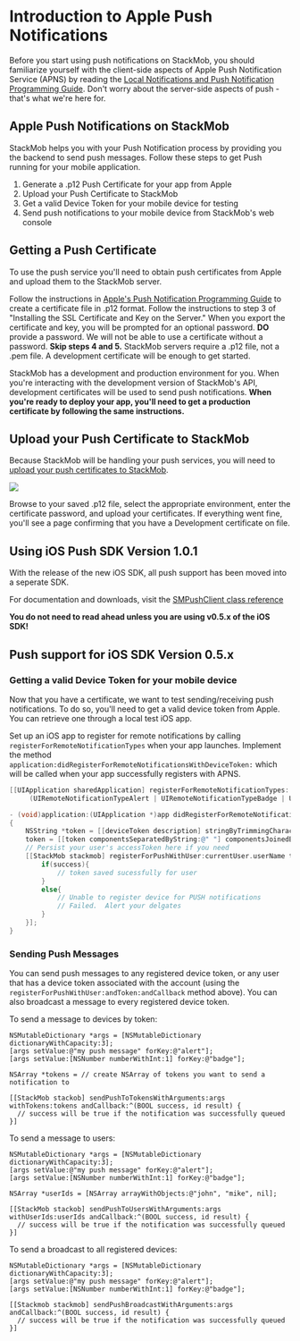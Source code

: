 Introduction to Apple Push Notifications
=======================================

Before you start using push notifications on StackMob, you should familiarize yourself with the client-side aspects of Apple Push Notification Service (APNS) by reading the <a target="_blank" href="https://developer.apple.com/library/ios/#documentation/NetworkingInternet/Conceptual/RemoteNotificationsPG/Introduction/Introduction.html#//apple_ref/doc/uid/TP40008194-CH1-SW1">Local Notifications and Push Notification Programming Guide</a>. Don't worry about the server-side aspects of push - that's what we're here for.

<h2>Apple Push Notifications on StackMob</h2>

StackMob helps you with your Push Notification process by providing you the backend to send push messages. Follow these steps to get Push running for your mobile application.

1. Generate a .p12 Push Certificate for your app from Apple
2. Upload your Push Certificate to StackMob
3. Get a valid Device Token for your mobile device for testing
4. Send push notifications to your mobile device from StackMob's web console

<h2>Getting a Push Certificate</h2>

To use the push service you'll need to obtain push certificates from Apple and upload them to the StackMob server.

Follow the instructions in <a target="_blank" href="https://developer.apple.com/library/ios/#documentation/NetworkingInternet/Conceptual/RemoteNotificationsPG/ProvisioningDevelopment/ProvisioningDevelopment.html#//apple_ref/doc/uid/TP40008194-CH104-SW1">Apple's Push Notification Programming Guide</a> to create a certificate file in .p12 format. Follow the instructions to step 3 of "Installing the SSL Certificate and Key on the Server." When you export the certificate and key, you will be prompted for an optional password. **DO** provide a password. We will not be able to use a certificate without a password. **Skip steps 4 and 5.** StackMob servers require a .p12 file, not a .pem file. A development certificate will be enough to get started.

StackMob has a development and production environment for you. When you're interacting with the development version of StackMob's API, development certificates will be used to send push notifications. **When you're ready to deploy your app, you'll need to get a production certificate by following the same instructions.**

<h2>Upload your Push Certificate to StackMob</h2>

Because StackMob will be handling your push services, you will need to <a href="https://dashboard.stackmob.com/module/push/settings/android" target="_blank">upload your push certificates to StackMob</a>.

<a href="https://dashboard.stackmob.com/module/push/settings/android" class="screenshot" target="_blank"><img src="https://dashboard.stackmob.com/images/tutorials/StackMob_Upload_Push_Certs.png"/></a>

Browse to your saved .p12 file, select the appropriate environment, enter the certificate password, and upload your certificates. If everything went fine, you'll see a page confirming that you have a Development certificate on file.

<h2>Using iOS Push SDK Version 1.0.1</h2>

With the release of the new iOS SDK, all push support has been moved into a seperate SDK.

For documentation and downloads, visit the [SMPushClient class reference](http://stackmob.github.com/stackmob-ios-push-sdk/Classes/SMPushClient.html)

**You do not need to read ahead unless you are using v0.5.x of the iOS SDK!**

<h2>Push support for iOS SDK Version 0.5.x</h2>

<h3>Getting a valid Device Token for your mobile device</h3>

Now that you have a certificate, we want to test sending/receiving push notifications. To do so, you'll need to get a valid device token from Apple. You can retrieve one through a local test iOS app.

Set up an iOS app to register for remote notifications by calling `registerForRemoteNotificationTypes` when your app launches. Implement the method `application:didRegisterForRemoteNotificationsWithDeviceToken:` which will be called when your app successfully registers with APNS.

```objective-c
[[UIApplication sharedApplication] registerForRemoteNotificationTypes: 
     (UIRemoteNotificationTypeAlert | UIRemoteNotificationTypeBadge | UIRemoteNotificationTypeSound)];
```

```objective-c
- (void)application:(UIApplication *)app didRegisterForRemoteNotificationsWithDeviceToken:(NSData *)deviceToken 
{
    NSString *token = [[deviceToken description] stringByTrimmingCharactersInSet:[NSCharacterSet characterSetWithCharactersInString:@"<>"]];
    token = [[token componentsSeparatedByString:@" "] componentsJoinedByString:@""];
    // Persist your user's accessToken here if you need
    [[StackMob stackmob] registerForPushWithUser:currentUser.userName token:token andCallback:^(BOOL success, id result){
        if(success){
            // token saved sucessfully for user
        }
        else{
            // Unable to register device for PUSH notifications 
            // Failed.  Alert your delgates
        }
    }];
}
```

<h3>Sending Push Messages</h3>

You can send push messages to any registered device token, or any user that has a device token associated with the account (using the `registerForPushWithUser:andToken:andCallback` method above). You can also broadcast a message to every registered device token.

To send a message to devices by token:

```objc
NSMutableDictionary *args = [NSMutableDictionary dictionaryWithCapacity:3];
[args setValue:@"my push message" forKey:@"alert"];
[args setValue:[NSNumber numberWithInt:1] forKey:@"badge"];

NSArray *tokens = // create NSArray of tokens you want to send a notification to

[[StackMob stackob] sendPushToTokensWithArguments:args withTokens:tokens andCallback:^(BOOL success, id result) {
  // success will be true if the notification was successfully queued
}]
```

To send a message to users:

```objc
NSMutableDictionary *args = [NSMutableDictionary dictionaryWithCapacity:3];
[args setValue:@"my push message" forKey:@"alert"];
[args setValue:[NSNumber numberWithInt:1] forKey:@"badge"];

NSArray *userIds = [NSArray arrayWithObjects:@"john", "mike", nil];

[[StackMob stackob] sendPushToUsersWithArguments:args withUserIds:userIds andCallback:^(BOOL success, id result) {
  // success will be true if the notification was successfully queued
}]
```

To send a broadcast to all registered devices: 

```objc
NSMutableDictionary *args = [NSMutableDictionary dictionaryWithCapacity:3];
[args setValue:@"my push message" forKey:@"alert"];
[args setValue:[NSNumber numberWithInt:1] forKey:@"badge"];

[[Stackmob stackmob] sendPushBroadcastWithArguments:args andCallback:^(BOOL success, id result) {
  // success will be true if the notification was successfully queued
}]
```
